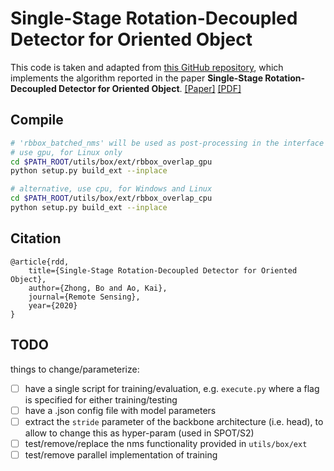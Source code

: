 # Single-Stage Rotation-Decoupled Detector for Oriented Object

This code is taken and adapted from [this GitHub repository](https://github.com/Capino512/pytorch-rotation-decoupled-detector), which implements the algorithm reported in the paper **Single-Stage Rotation-Decoupled Detector for Oriented Object**. [[Paper]](https://www.mdpi.com/2072-4292/12/19/3262/htm) [[PDF]](https://www.mdpi.com/2072-4292/12/19/3262/pdf)

## Compile

```bash
# 'rbbox_batched_nms' will be used as post-processing in the interface stage
# use gpu, for Linux only
cd $PATH_ROOT/utils/box/ext/rbbox_overlap_gpu
python setup.py build_ext --inplace

# alternative, use cpu, for Windows and Linux
cd $PATH_ROOT/utils/box/ext/rbbox_overlap_cpu
python setup.py build_ext --inplace
```

## Citation

```
@article{rdd,
    title={Single-Stage Rotation-Decoupled Detector for Oriented Object},
    author={Zhong, Bo and Ao, Kai},
    journal={Remote Sensing},
    year={2020}
}
```

## TODO

things to change/parameterize:

 * [ ] have a single script for training/evaluation, e.g. `execute.py` where a flag is specified for either training/testing
 * [ ] have a .json config file with model parameters
 * [ ] extract the `stride` parameter of the backbone architecture (i.e. head), to allow to change this as hyper-param (used in SPOT/S2)
 * [ ] test/remove/replace the nms functionality provided in `utils/box/ext`
 * [ ] test/remove parallel implementation of training